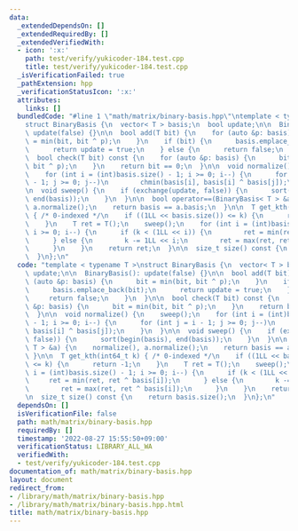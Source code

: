 ```yaml
---
data:
  _extendedDependsOn: []
  _extendedRequiredBy: []
  _extendedVerifiedWith:
  - icon: ':x:'
    path: test/verify/yukicoder-184.test.cpp
    title: test/verify/yukicoder-184.test.cpp
  _isVerificationFailed: true
  _pathExtension: hpp
  _verificationStatusIcon: ':x:'
  attributes:
    links: []
  bundledCode: "#line 1 \"math/matrix/binary-basis.hpp\"\ntemplate < typename T >\n\
    struct BinaryBasis {\n  vector< T > basis;\n  bool update;\n\n  BinaryBasis():\
    \ update(false) {}\n\n  bool add(T bit) {\n    for (auto &p: basis) {\n      bit\
    \ = min(bit, bit ^ p);\n    }\n    if (bit) {\n      basis.emplace_back(bit);\n\
    \      return update = true;\n    } else {\n      return false;\n    }\n  }\n\n\
    \  bool check(T bit) const {\n    for (auto &p: basis) {\n      bit = min(bit,\
    \ bit ^ p);\n    }\n    return bit == 0;\n  }\n\n  void normalize() {\n    sweep();\n\
    \    for (int i = (int)basis.size() - 1; i >= 0; i--) {\n      for (int j = i\
    \ - 1; j >= 0; j--)\n        chmin(basis[i], basis[i] ^ basis[j]);\n    }\n  }\n\
    \n  void sweep() {\n    if (exchange(update, false)) {\n      sort(begin(basis),\
    \ end(basis));\n    }\n  }\n\n  bool operator==(BinaryBasis< T > &a) {\n    normalize(),\
    \ a.normalize();\n    return basis == a.basis;\n  }\n\n  T get_kth(int64_t k)\
    \ { /* 0-indexed */\n    if ((1LL << basis.size()) <= k) {\n      return -1;\n\
    \    }\n    T ret = T();\n    sweep();\n    for (int i = (int)basis.size() - 1;\
    \ i >= 0; i--) {\n      if (k < (1LL << i)) {\n        ret = min(ret, ret ^ basis[i]);\n\
    \      } else {\n        k -= 1LL << i;\n        ret = max(ret, ret ^ basis[i]);\n\
    \      }\n    }\n    return ret;\n  }\n\n  size_t size() const {\n    return basis.size();\n\
    \  }\n};\n"
  code: "template < typename T >\nstruct BinaryBasis {\n  vector< T > basis;\n  bool\
    \ update;\n\n  BinaryBasis(): update(false) {}\n\n  bool add(T bit) {\n    for\
    \ (auto &p: basis) {\n      bit = min(bit, bit ^ p);\n    }\n    if (bit) {\n\
    \      basis.emplace_back(bit);\n      return update = true;\n    } else {\n \
    \     return false;\n    }\n  }\n\n  bool check(T bit) const {\n    for (auto\
    \ &p: basis) {\n      bit = min(bit, bit ^ p);\n    }\n    return bit == 0;\n\
    \  }\n\n  void normalize() {\n    sweep();\n    for (int i = (int)basis.size()\
    \ - 1; i >= 0; i--) {\n      for (int j = i - 1; j >= 0; j--)\n        chmin(basis[i],\
    \ basis[i] ^ basis[j]);\n    }\n  }\n\n  void sweep() {\n    if (exchange(update,\
    \ false)) {\n      sort(begin(basis), end(basis));\n    }\n  }\n\n  bool operator==(BinaryBasis<\
    \ T > &a) {\n    normalize(), a.normalize();\n    return basis == a.basis;\n \
    \ }\n\n  T get_kth(int64_t k) { /* 0-indexed */\n    if ((1LL << basis.size())\
    \ <= k) {\n      return -1;\n    }\n    T ret = T();\n    sweep();\n    for (int\
    \ i = (int)basis.size() - 1; i >= 0; i--) {\n      if (k < (1LL << i)) {\n   \
    \     ret = min(ret, ret ^ basis[i]);\n      } else {\n        k -= 1LL << i;\n\
    \        ret = max(ret, ret ^ basis[i]);\n      }\n    }\n    return ret;\n  }\n\
    \n  size_t size() const {\n    return basis.size();\n  }\n};\n"
  dependsOn: []
  isVerificationFile: false
  path: math/matrix/binary-basis.hpp
  requiredBy: []
  timestamp: '2022-08-27 15:55:50+09:00'
  verificationStatus: LIBRARY_ALL_WA
  verifiedWith:
  - test/verify/yukicoder-184.test.cpp
documentation_of: math/matrix/binary-basis.hpp
layout: document
redirect_from:
- /library/math/matrix/binary-basis.hpp
- /library/math/matrix/binary-basis.hpp.html
title: math/matrix/binary-basis.hpp
---
```

